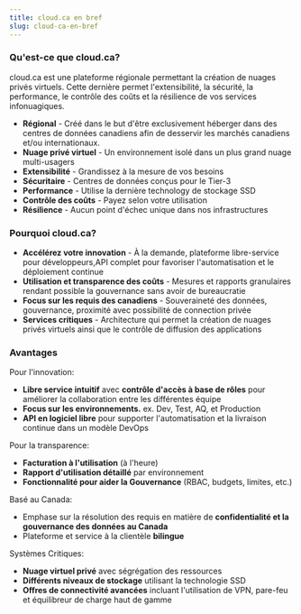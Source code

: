 ```yaml
---
title: cloud.ca en bref
slug: cloud-ca-en-bref
---
```


### Qu'est-ce que cloud.ca?

cloud.ca est une plateforme régionale permettant la création de nuages privés virtuels. Cette dernière permet l'extensibilité, la sécurité, la performance, le contrôle des coûts et la résilience de vos services infonuagiques.

- **Régional** - Créé dans le but d'être exclusivement héberger dans des centres de données canadiens afin de desservir les marchés canadiens et/ou internationaux.
- **Nuage privé virtuel** - Un environnement isolé dans un plus grand nuage multi-usagers
- **Extensibilité** - Grandissez à la mesure de vos besoins
- **Sécuritaire** - Centres de données conçus pour le Tier-3
- **Performance** - Utilise la dernière technology de stockage SSD
- **Contrôle des coûts** - Payez selon votre utilisation
- **Résilience** - Aucun point d'échec unique dans nos infrastructures

### Pourquoi cloud.ca?

- **Accélérez votre innovation** - À la demande, plateforme libre-service pour développeurs,API complet pour favoriser l'automatisation et le déploiement continue
- **Utilisation et transparence des coûts** - Mesures et rapports granulaires rendant possible la gouvernance sans avoir de bureaucratie
- **Focus sur les requis des canadiens** - Souveraineté des données, gouvernance, proximité avec possibilité de connection privée
- **Services critiques** - Architecture qui permet la création de nuages privés virtuels ainsi que le contrôle de diffusion des applications

### Avantages

Pour l'innovation:

- **Libre service intuitif** avec **contrôle d'accès à base de rôles** pour améliorer la collaboration entre les différentes équipe
- **Focus sur les environnements.** ex. Dev, Test, AQ, et Production
- **API en logiciel libre** pour supporter l'automatisation et la livraison continue dans un modèle DevOps

Pour la transparence:

- **Facturation à l'utilisation** (à l'heure)
- **Rapport d'utilisation détaillé** par environnement
- **Fonctionnalité pour aider la Gouvernance** (RBAC, budgets, limites, etc.)

Basé au Canada:

- Emphase sur la résolution des requis en matière de **confidentialité et la gouvernance des données au Canada**
- Plateforme et service à la clientèle **bilingue**

Systèmes Critiques:

- **Nuage virtuel privé** avec ségrégation des ressources
- **Différents niveaux de stockage** utilisant la technologie SSD
- **Offres de connectivité avancées** incluant l'utilisation de VPN, pare-feu et équilibreur de charge haut de gamme
